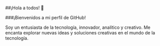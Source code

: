 ##¡Hola a todos! 👋

###¡Bienvenidos a mi perfil de GitHub!

Soy un entusiasta de la tecnología, innovador, analítico y creativo. Me encanta explorar nuevas ideas y soluciones creativas en el mundo de la tecnología.

<!--
**byronfba/byronfba** is a ✨ _special_ ✨ repository because its `README.md` (this file) appears on your GitHub profile.

Here are some ideas to get you started:

- 🔭 I’m currently working on ...
- 🌱 I’m currently learning ...
- 👯 I’m looking to collaborate on ...
- 🤔 I’m looking for help with ...
- 💬 Ask me about ...
- 📫 How to reach me: ...
- 😄 Pronouns: ...
- ⚡ Fun fact: ...
-->
